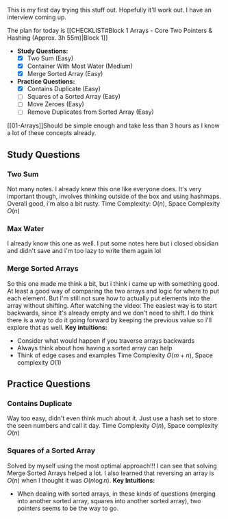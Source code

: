 
This is my first day trying this stuff out. Hopefully it'll work out. I have an interview coming up.

The plan for today is [[CHECKLIST#Block 1 Arrays - Core Two Pointers & Hashing (Approx. 3h 55m)|Block 1]]
- **Study Questions:**
  - [x] Two Sum (Easy)
  - [x] Container With Most Water (Medium)
  - [x] Merge Sorted Array (Easy)
- **Practice Questions:**
  - [x] Contains Duplicate (Easy)
  - [ ] Squares of a Sorted Array (Easy)
  - [ ] Move Zeroes (Easy)
  - [ ] Remove Duplicates from Sorted Array (Easy)

[[01-Arrays]]Should be simple enough and take less than 3 hours as I know a lot of these concepts already.

## Study Questions
### Two Sum
Not many notes. I already knew this one like everyone does. It's very important though, involves thinking outside of the box and using hashmaps. Overall good, i'm also a bit rusty.
Time Complexity: $O(n)$, Space Complexity $O(n)$
### Max Water
I already know this one as well. I put some notes here but i closed obsidian and didn't save and i'm too lazy to write them again lol
### Merge Sorted Arrays 
So this one made me think a bit, but i think i came up with something good. At least a good way of comparing the two arrays and logic for where to put each element. But I'm still not sure how to actually put elements into the array without shifting. After watching the video: The easiest way is to start backwards, since it's already empty and we don't need to shift. I do think there is a way to do it going forward by keeping the previous value so i'll explore that as well.
**Key intuitions:**
- Consider what would happen if you traverse arrays backwards
- Always think about how having a sorted array can help
- Think of edge cases and examples
Time Complexity $O(m + n)$, Space complexity $O(1)$ 
## Practice Questions
### Contains Duplicate
Way too easy, didn't even think much about it. Just use a hash set to store the seen numbers and call it day.
Time Complexity $O(n)$, Space complexity $O(n)$ 
### Squares of a Sorted Array
Solved by myself using the most optimal approach!!!
I can see that solving Merge Sorted Arrays helped a lot. I also learned that reversing an array is $O(n)$ when I thought it was $O(n \log{n})$.
**Key Intuitions:**
- When dealing with sorted arrays, in these kinds of questions (merging into another sorted array, squares into another sorted array), two pointers seems to be the way to go.


